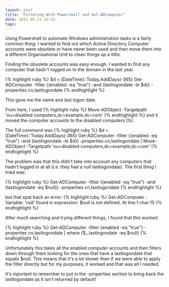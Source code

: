 ```yaml
---
layout: post
title: "Filtering With Powershell and Get-ADComputer"
date: 2012-05-21 16:53
tags: 
---
```

Using Powershell to automate Windows administration tasks is a fairly common
thing. I wanted to find out which Active Directory Computer accounts were
obsolete or have never been used and then move them into a different
Organisational Unit to clean things up a little.

Finding the obsolete accounts was easy enough. I wanted to find any computer that
hadn't logged on to the domain in the last year.

{% highlight ruby %}
$d = [DateTime]::Today.AddDays(-365)
Get-ADComputer -filter {(enabled -eq "true") -and (lastlogondate -le $d)} -properties cn,lastlogondate
{% endhighlight %}

This gave me the name and last logon date.

From here, I used
{% highlight ruby %}
Move-ADObject -Targetpath 'ou=disabled computers,dc=example,dc=com'
{% endhighlight %}
and it moved the computer accounts to the disabled computers OU.


The full command was
{% highlight ruby %}
$d = [DateTime]::Today.AddDays(-365)
Get-ADComputer -filter {(enabled -eq "true") -and (lastlogondate -le $d)} -properties cn,lastlogondate | Move-ADObject -Targetpath 'ou=disabled computers,dc=example,dc=com'
{% endhighlight %}

The problem was that this didn't take into account any computers that hadn't logged 
in at all (i.e. they had a null lastlogondate). The first thing I tried was:

{% highlight ruby %}
Get-ADComputer -filter {(enabled -eq "true") -and (lastlogondate -eq $null)} -properties cn,lastlogondate
{% endhighlight %}

but that spat back an error:
{% highlight ruby %}
Get-ADComputer : Variable: 'null' found in expression: $null is not defined.  At line:1 char:15
{% endhighlight %}

After much searching and trying different things, I found that this worked:

{% highlight ruby %}
Get-ADComputer -filter {enabled -eq "true"} -properties cn,lastlogondate | where {$_.lastlogondate -eq $null}
{% endhighlight %}

Unfortunately this takes all the enabled computer accounts and then filters down
through them looking for the ones that have a lastlogondate that equals $null. This
means that it's a lot slower than if we were able to apply the filter directly but
for my purposes, it worked and that was all I needed.

It's inportant to remember to put in the -properties section to bring back the 
lastlogondate as it isn't returned by default!
